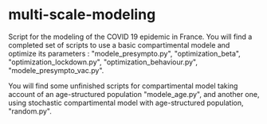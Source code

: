 # multi-scale-modeling
Script for the modeling of the COVID 19 epidemic in France.
You will find a completed set of scripts to use a basic compartimental modele and optimize its parameters : "modele_presympto.py",
"optimization_beta", "optimization_lockdown.py", "optimization_behaviour.py", "modele_presympto_vac.py".

You will find some unfinished scripts for compartimental model taking account of an age-structured population "modele_age.py",
and another one, using stochastic compartimental model with age-structured population, "random.py".
